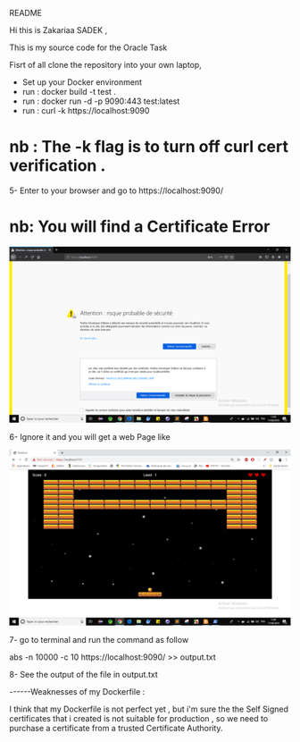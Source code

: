
README


Hi this is Zakariaa SADEK , 

This is my source code for the Oracle Task

Fisrt of all clone the repository into your own laptop,

- Set up your Docker environment
- run : docker build -t test . 
- run : docker run -d -p 9090:443 test:latest 
- run : curl -k https://localhost:9090  


# nb : The -k flag is to turn off curl cert verification .

5- Enter to your browser and go to https://localhost:9090/ 

# nb: You will find a Certificate Error

![](./images/SSL_Certificate_Error.png)

6- Ignore it and you will get a web Page like 

![](./images/screenshot.png)

7-  go to terminal and run the command as follow

abs -n 10000 -c 10 https://localhost:9090/ >> output.txt


8- See the output of the file in output.txt


------Weaknesses of my Dockerfile :

I think that my Dockerfile is not perfect yet , but i'm sure the the Self Signed certificates that i created is not suitable for production , so we need to purchase a certificate from a trusted Certificate Authority.
